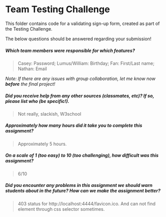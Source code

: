 # Team Testing Challenge

This folder contains code for a validating sign-up form, created as part of the Testing Challenge.

The below questions should be answered regarding your submission!

##### Which team members were responsible for which features? #####
> Casey: Password; Lumus/William: Birthday; Fan: First/Last name; Nathan: Email


_Note: If there are any issues with group collaboration, let me know now **before** the final project!_

##### Did you receive help from any other sources (classmates, etc)? If so, please list who (be specific!). #####
> Not really, slackish, W3school


##### Approximately how many hours did it take you to complete this assignment? #####
> Approximately 5 hours.


##### On a scale of 1 (too easy) to 10 (too challenging), how difficult was this assignment? #####
> 6/10


##### Did you encounter any problems in this assignment we should warn students about in the future? How can we make the assignment better? #####
> 403 status for http://localhost:4444/favicon.ico. And can not find element through css selector sometimes.

